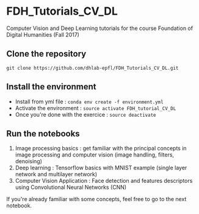 # FDH_Tutorials_CV_DL
Computer Vision and Deep Learning tutorials for the course Foundation of Digital Humanities (Fall 2017)

## Clone the repository 
`git clone https://github.com/dhlab-epfl/FDH_Tutorials_CV_DL.git`

## Install the environment
* Install from yml file : `conda env create -f environment.yml`
* Activate the environment : `source activate FDH_tutorial_CV_DL`
* Once you're done with the exercice : `source deactivate`

## Run the notebooks
1. Image processing basics : get familiar with the principal concepts in image processing and computer vision (image handling, filters, denoising)
2. Deep learning : Tensorflow basics with MNIST example (single layer network and multilayer network)
3. Computer Vision Application : Face detection and features descriptors using Convolutional Neural Networks (CNN)

If you're already familiar with some concepts, feel free to go to the next notebook.


